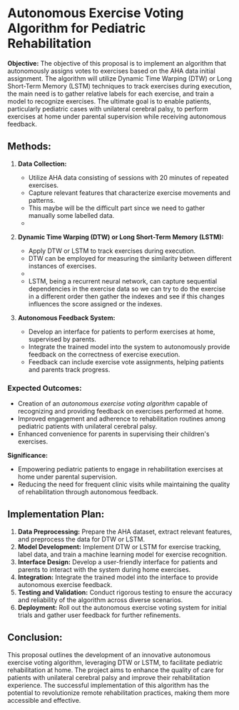 
# Autonomous Exercise Voting Algorithm for Pediatric Rehabilitation

**Objective:** The objective of this proposal is to implement an algorithm that autonomously assigns votes to exercises based on the  AHA data initial assignment. The algorithm will utilize Dynamic Time Warping (DTW) or Long Short-Term Memory (LSTM) techniques to track exercises during execution, the main need is to gather relative labels for each exercise, and train a model to recognize exercises. The ultimate goal is to enable patients, particularly pediatric cases with unilateral cerebral palsy, to perform exercises at home under parental supervision while receiving autonomous feedback.
## **Methods:**

1. **Data Collection:**
    
    - Utilize AHA data consisting of sessions with 20 minutes of repeated exercises.
    - Capture relevant features that characterize exercise movements and patterns.
    - This maybe will be the difficult part since we need to gather manually some labelled data.
    - 
2. **Dynamic Time Warping (DTW) or Long Short-Term Memory (LSTM):**
    
    - Apply DTW or LSTM to track exercises during execution.
    - DTW can be employed for measuring the similarity between different instances of exercises.
    - 
    - LSTM, being a recurrent neural network, can capture sequential dependencies in the exercise data so we can try to do the exercise in a different order then gather the indexes and see if this changes influences the score assigned or the indexes.

3. **Autonomous Feedback System:**
    
    - Develop an interface for patients to perform exercises at home, supervised by parents.
    - Integrate the trained model into the system to autonomously provide feedback on the correctness of exercise execution.
    - Feedback can include exercise vote assignments, helping patients and parents track progress.

### Expected Outcomes:

- Creation of an *autonomous exercise voting algorithm* capable of recognizing and providing feedback on exercises performed at home.
- Improved engagement and adherence to rehabilitation routines among pediatric patients with unilateral cerebral palsy.
- Enhanced convenience for parents in supervising their children's exercises.

**Significance:**

- Empowering pediatric patients to engage in rehabilitation exercises at home under parental supervision.
- Reducing the need for frequent clinic visits while maintaining the quality of rehabilitation through autonomous feedback.

## Implementation Plan:

1. **Data Preprocessing:** Prepare the AHA dataset, extract relevant features, and preprocess the data for DTW or LSTM.
2. **Model Development:** Implement DTW or LSTM for exercise tracking, label data, and train a machine learning model for exercise recognition.
3. **Interface Design:** Develop a user-friendly interface for patients and parents to interact with the system during home exercises.
4. **Integration:** Integrate the trained model into the interface to provide autonomous exercise feedback.
5. **Testing and Validation:** Conduct rigorous testing to ensure the accuracy and reliability of the algorithm across diverse scenarios.
6. **Deployment:** Roll out the autonomous exercise voting system for initial trials and gather user feedback for further refinements.

## Conclusion: 

This proposal outlines the development of an innovative autonomous exercise voting algorithm, leveraging DTW or LSTM, to facilitate pediatric rehabilitation at home. The project aims to enhance the quality of care for patients with unilateral cerebral palsy and improve their rehabilitation experience. The successful implementation of this algorithm has the potential to revolutionize remote rehabilitation practices, making them more accessible and effective.